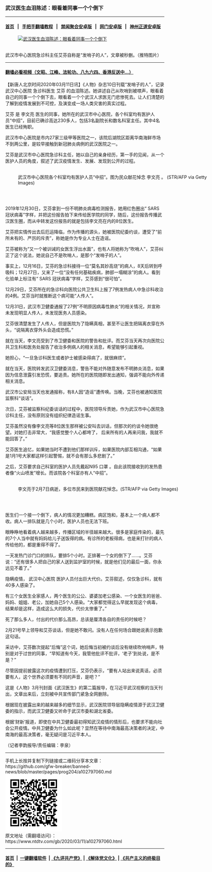 ### 武汉医生血泪陈述：眼看着同事一个个倒下
------------------------

#### [首页](https://github.com/gfw-breaker/banned-news/blob/master/README.md) &nbsp;&nbsp;|&nbsp;&nbsp; [手把手翻墙教程](https://github.com/gfw-breaker/guides/wiki) &nbsp;&nbsp;|&nbsp;&nbsp; [禁闻聚合安卓版](https://github.com/gfw-breaker/bn-android) &nbsp;&nbsp;|&nbsp;&nbsp; [网门安卓版](https://github.com/oGate2/oGate) &nbsp;&nbsp;|&nbsp;&nbsp; [神州正道安卓版](https://github.com/SzzdOgate/update) 



<div><div class="featured_image">
 <a href="https://i.ntdtv.com/assets/uploads/2020/03/5f41a23ffbc91f3b90ddd7bad7904536.jpeg" target="_blank">
  <figure>
   <img alt="武汉医生血泪陈述：眼看着同事一个个倒下" src="https://i.ntdtv.com/assets/uploads/2020/03/5f41a23ffbc91f3b90ddd7bad7904536-800x450.jpeg"/>
  </figure><br/>
 </a>
 <span class="caption">
  武汉市中心医院急诊科主任艾芬自称是“发哨子的人”，文章被秒删。（推特图片）
 </span>
</div>
</div><hr/>

#### [翻墙必看视频（文昭、江峰、法轮功、八九六四、香港反送中...）](https://github.com/gfw-breaker/banned-news/blob/master/pages/link3.md)

<div><div class="post_content" itemprop="articleBody">
 <p>
  【新唐人北京时间2020年03月11日讯】《人物》杂志10日刊载“发哨子的人”，记录
  <ok href="https://www.ntdtv.com/gb/武汉中心医院.htm">
   武汉中心医院
  </ok>
  急诊科医生
  <ok href="https://www.ntdtv.com/gb/艾芬.htm">
   艾芬
  </ok>
  的血泪陈述。她讲述自己从吹哨到被噤声，眼看着自己的同事一个个倒下去，眼看着一个个武汉人求医无门悲惨死去。让人们清楚的了解到疫情发展到不可控，及演变成一场人类灾害的真实过程。
 </p>
 <p>
  <ok href="https://www.ntdtv.com/gb/艾芬.htm">
   艾芬
  </ok>
  是
  <ok href="https://www.ntdtv.com/gb/李文亮.htm">
   李文亮
  </ok>
  医生的同事，她所在的武汉市中心医院，各个科室均有医护人员“中招”，目前已确诊高达230多人，包括3名副院长和数名科室主任。其中4名医生已经殉职。
 </p>
 <p>
  武汉市中心医院是市内27家三级甲等医院之一，该院后湖院区距离华南海鲜市场不到两公里，是较早接触到新冠肺炎病例的武汉医院之一。
 </p>
 <p>
  艾芬是武汉市中心医院急诊科主任，她以自己的亲身经历，第一手的见闻，从一个医护人员的角度，叙述了武汉疫情发生、发展、发现到公开的过程。
 </p>
 <figure class="wp-caption alignnone" id="attachment_102780443" style="width: 600px">
  <ok href="https://i.ntdtv.com/assets/uploads/2020/02/GettyImages-1199572841.jpg">
   <img alt="" class="size-medium wp-image-102780443" src="https://i.ntdtv.com/assets/uploads/2020/02/GettyImages-1199572841-600x338.jpg"/>
  </ok>
  <br/><figcaption class="wp-caption-text">
   武汉市中心医院各个科室均有医护人员“中招”。图为民众献花悼念
   <ok href="https://www.ntdtv.com/gb/李文亮.htm">
    李文亮
   </ok>
   。 (STR/AFP via Getty Images)
  </figcaption><br/>
 </figure><br/>
 <p>
  2019年12月30日，艾芬拿到一份不明肺炎病毒检测报告，她用红色圈出“
  <ok href="https://www.ntdtv.com/gb/sars.htm">
   SARS
  </ok>
  冠状病毒”字样，并把这份报告拍下来传给医学院的同学，随后，这份报告传播武汉医生圈，而从中转发这份报告的就是包括李文亮在内的8位医生。
 </p>
 <p>
  艾芬把实情传出去后厄运降临，作为传播的源头，她被医院纪委约谈，遭受了“前所未有的、严厉的斥责”，称她是作为专业人士在造谣。
 </p>
 <p>
  艾芬被称为“又一个被训诫的女医生浮出水面”，也有人将她称为“吹哨人”，艾芬纠正了这个说法，她说自己不是吹哨人，是那个“发哨子的人”。
 </p>
 <p>
  事实上，12月16日，艾芬的急诊科接待一位“莫名其妙高烧”的病人，8天后转到呼吸科；12月27日，又来了一位“没有任何基础疾病，肺部一塌糊涂”的病人。看到化验单上标注有“
  <ok href="https://www.ntdtv.com/gb/sars.htm">
   SARS
  </ok>
  冠状病毒”字样，艾芬感到“很可怕”。
 </p>
 <p>
  12月29日，艾芬所在的急诊科向医院公共卫生科上报了7例发热病人中急诊科收治的4例。艾芬当时就推断这个病可能“人传人”。
 </p>
 <p>
  12月31日，武汉市卫健委通报了27例“不明原因病毒性肺炎”的相关情况，并宣称未发现明显人传人，未发现医务人员感染。
 </p>
 <p>
  艾芬很清楚发生了人传人，但是医院为了隐瞒真相，甚至不让医生把隔离衣穿在外头，“说隔离衣穿外头会造成恐慌。”
 </p>
 <p>
  就在当天，李文亮受到了市卫健委和医院的警告和批评。而艾芬当天再次向医院公共卫生科和医务处报告了收治多例病人的相关消息，希望能够引起重视。
 </p>
 <p>
  她担心，“一旦急诊科医生或者护士被感染得病了，就很麻烦”。
 </p>
 <p>
  就在当天，医院转发武汉卫健委消息，警告不能对外随意发布不明肺炎消息，如果因为信息泄露引发恐慌，要追责。她所在的医院随即发出通知，强调不能向外传递相关消息。
 </p>
 <p>
  武汉市公安局当天也发通报称，有8人因“造谣”遭传唤。当晚，艾芬也被通知医院监察科“谈话”。
 </p>
 <p>
  次日，艾芬被监察科纪委谈话的过程中，医院领导斥责她，作为武汉市中心医院急诊科主任，没有原则没有组织纪律造谣生事。
 </p>
 <p>
  艾芬虽然没有像李文亮等8位医生那样被公安叫去训话，但那次的约谈令她很绝望。对她打击非常大，“我感觉整个人心都垮了， 后来所有的人再来问我，我就不能回答了。”
 </p>
 <p>
  艾芬医生追忆，如果她当时不遭到他们那样训斥，如果医院内部互相沟通，“如果是1月1号大家都这样引起警惕，就不会有那么多悲剧了。”
 </p>
 <p>
  之后，艾芬要求自己科室的医护人员先戴起N95
  <ok href="https://www.ntdtv.com/gb/口罩.htm">
   口罩
  </ok>
  。自此该院接收到的发热患者像“火山喷发”增长。而该院各个科室亦有人“中招”。
 </p>
 <figure class="wp-caption alignnone" id="attachment_102773034" style="width: 600px">
  <ok href="https://i.ntdtv.com/assets/uploads/2020/02/1-120.jpg">
   <img alt="" class="size-medium wp-image-102773034" src="https://i.ntdtv.com/assets/uploads/2020/02/1-120-600x338.jpg"/>
  </ok>
  <br/><figcaption class="wp-caption-text">
   李文亮于2月7日病逝，多位市民来到医院献花悼念。(STR/AFP via Getty Images)
  </figcaption><br/>
 </figure><br/>
 <p>
  医生们一个接一个倒下，病人的情况更加糟糕。病区饱和，基本上一个病人都不收。病人一排队就是几个小时，医护人员也无法下班。
 </p>
 <p>
  眼睁睁地看着病人越来越多，传播区域的半径越来越大。很多是家庭传染的，最先的7个人当中就有妈妈给儿子送饭得的病。有诊所的老板得病，也是来打针的病人传给他的，都是重得不得了。
 </p>
 <p>
  一天发热门诊门口的排队，要排5个小时。正排著一个女的倒下了……。艾芬说：“还有很多人把自己的家人送到监护室的时候，就是他们见的最后一面，你永远见不着了。”
 </p>
 <p>
  隐瞒疫情，
  <ok href="https://www.ntdtv.com/gb/武汉中心医院.htm">
   武汉中心医院
  </ok>
  医护人员付出巨大代价。艾芬叙述，仅仅急诊科，就有40多人感染了。
 </p>
 <p>
  有三个女医生全家感人，两个医生的公公、婆婆加老公感染、一个女医生的爸爸、妈妈、姐姐、老公，加她自己5个人感染。“大家都觉得这么早就发现这个病毒，结果却是这样，造成这么大的损失，代价太惨重了。”
 </p>
 <p>
  死了那么多人，付出的代价那么高昂，总该是厘清各自的责任的时候吧？
 </p>
 <p>
  2月21号早上领导和艾芬谈话，但是她不敢问。没有人在任何场合跟她说表示抱歉这句话。
 </p>
 <p>
  采访中，艾芬数次提起“后悔”这个词，她后悔当初被约谈后没有继续吹响哨声，特别是对于过世的同事，“早知道有今天，我管他批评不批评，‘老子’到处说，是不是？”
 </p>
 <p>
  尽管因提前披露这次的疫情遭到打压，艾芬仍表示，“要有人站出来说真话，必须要有人，这个世界必须要有不同的声音，是吧？”
 </p>
 <p>
  这是《人物》3月刊封面《武汉医生》的第二篇报导，在习近平武汉视察的当天刊出，文章出来后，立刻被中共宣传部门紧急全网删除。
 </p>
 <p>
  根据现在披露出来的越来越多的细节显示，武汉医院领导层隐瞒疫情源于武汉卫健委的指示，而武汉卫健委又听命于武汉市委和湖北省委。
 </p>
 <p>
  根据‘财新’报道，即使在中共卫健委最初得知武汉疫情的情形后，也要求不能向社会公开疫情。中共卫健委为什么如此呢？显然在等待中南海最高决策者的决定，中南海的最高决策者，毫无疑问是习近平本人。
 </p>
 <p>
  （记者李韵报导/责任编辑：李泉）
 </p>
 <div class="single_ad">
 </div>
</div>
</div>
<hr/>
手机上长按并复制下列链接或二维码分享本文章：<br/>
https://github.com/gfw-breaker/banned-news/blob/master/pages/prog204/a102797060.md <br/>
<a href='https://github.com/gfw-breaker/banned-news/blob/master/pages/prog204/a102797060.md'><img src='https://github.com/gfw-breaker/banned-news/blob/master/pages/prog204/a102797060.md.png'/></a> <br/>
原文地址（需翻墙访问）：https://www.ntdtv.com/gb/2020/03/11/a102797060.html


------------------------
#### [首页](https://github.com/gfw-breaker/banned-news/blob/master/README.md) &nbsp;|&nbsp; [一键翻墙软件](https://github.com/gfw-breaker/nogfw/blob/master/README.md) &nbsp;| [《九评共产党》](https://github.com/gfw-breaker/9ping.md/blob/master/README.md#九评之一评共产党是什么) | [《解体党文化》](https://github.com/gfw-breaker/jtdwh.md/blob/master/README.md) | [《共产主义的终极目的》](https://github.com/gfw-breaker/gczydzjmd.md/blob/master/README.md)


<img src='http://gfw-breaker.win/banned-news/pages/prog204/a102797060.md' width='0px' height='0px'/>